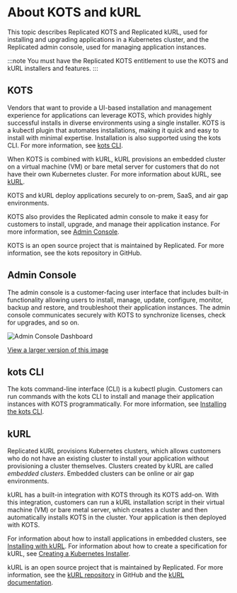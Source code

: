 # About KOTS and kURL

This topic describes Replicated KOTS and Replicated kURL, used for installing and upgrading applications in a Kubernetes cluster, and the Replicated admin console, used for managing application instances.

:::note
You must have the Replicated KOTS entitlement to use the KOTS and kURL installers and features.
:::

## KOTS

Vendors that want to provide a UI-based installation and management experience for applications can leverage KOTS, which provides highly successful installs in diverse environments using a single installer. KOTS is a kubectl plugin that automates installations, making it quick and easy to install with minimal expertise. Installation is also supported using the kots CLI. For more information, see [kots CLI](#kots-cli).

When KOTS is combined with kURL, kURL provisions an embedded cluster on a virtual machine (VM) or bare metal server for customers that do not have their own Kubernetes cluster. For more information about kURL, see [kURL](#kurl).

KOTS and kURL deploy applications securely to on-prem, SaaS, and air gap environments.

KOTS also provides the Replicated admin console to make it easy for customers to install, upgrade, and manage their application instance. For more information, see [Admin Console](#admin-console).

KOTS is an open source project that is maintained by Replicated. For more information, see the kots repository in GitHub.

<!--## Custom Resources

You use KOTS and Troubleshoot custom resources to configure and control the application experience. Custom resources are packaged with your application but are not deployed to the cluster. 

You can add optional and conditional resources with annotations to include or exclude resources based on conditional statements. For example, a customer might want to use their own database and so any database option provided by your Kubernetes manifests should not be installed. You can also use annotations to control the order in which resources are deployed. For more information, see [Including Optional and Conditional Resources](packaging-include-resources), [Orchestrating Resource Deployment](orchestrating-resource-deployment).

For more information about adding KOTS functionality, see [How to Create Releases for Your Application](distributing-workflow).

## Architecture

The following architecture diagram shows the components as they relate to you as a vendor packaging your application with KOTS using either the vendor portal, replicated CLI, or Vendor API.

 Then the application, admin console, and kots CLI are installed in an existing cluster and on a cluster provisioned by kURL.

![KOTS and kURL deployments](/images/replicated-components-diagram.png)

[View larger image](/images/replicated-components-diagram.png)

For more information, see:

- [KOTS](#kots)
- [Admin Console](#admin-console)
- [kots CLI](#kots-cli)
- [kURL](#kurl) -->

## Admin Console

The admin console is a customer-facing user interface that includes built-in functionality allowing users to install, manage, update, configure, monitor, backup and restore, and troubleshoot their application instances. The admin console communicates securely with KOTS to synchronize licenses, check for upgrades, and so on. 

![Admin Console Dashboard](/images/guides/kots/application.png)

[View a larger version of this image](/images/guides/kots/application.png)

<!--
The admin console features include:

- **Config Screen:** Customize the customer-facing Config screen in the admin console to collect required or optional values from your customers that are used to run your application. 
- **Custom Admin Console:** Customize the admin console with your company's branding, release notes, custom graphs display, application status display, and more.
- **Backup and Restore:** Enable backup and restore capabilities so that customers can implement full disaster recovery protection for the application and the admin console. 
- **RBAC:** Use role-based access control (RBAC) for clusters and namespaces. By default, the KOTS installation sets RBAC for the cluster, but you can scope it to namespaces instead. 
-->

## kots CLI

The kots command-line interface (CLI) is a kubectl plugin. Customers can run commands with the kots CLI to install and manage their application instances with KOTS programmatically. For more information, see [Installing the kots CLI](/reference/kots-cli-getting-started).

## kURL

Replicated kURL provisions Kubernetes clusters, which allows customers who do not have an existing cluster to install your application without provisioning a cluster themselves. Clusters created by kURL are called _embedded clusters_. Embedded clusters can be online or air gap environments.

kURL has a built-in integration with KOTS through its KOTS add-on. With this integration, customers can run a kURL installation script in their virtual machine (VM) or bare metal server, which creates a cluster and then automatically installs KOTS in the cluster. Your application is then deployed with KOTS. 

For information about how to install applications in embedded clusters, see [Installing with kURL](/enterprise/installing-embedded-cluster). For information about how to create a specification for kURL, see [Creating a Kubernetes Installer](/vendor/packaging-embedded-kubernetes).

kURL is an open source project that is maintained by Replicated. For more information, see the [kURL repository](https://github.com/replicatedhq/kURL) in GitHub and the [kURL documentation](https://kurl.sh).
